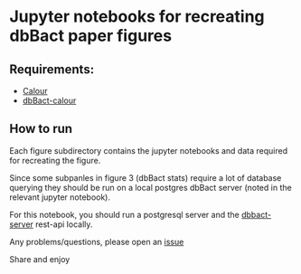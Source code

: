 # Jupyter notebooks for recreating dbBact paper figures

## Requirements:
* [Calour](https://github.com/biocore/calour)
* [dbBact-calour](https://github.com/amnona/dbbact-calour)

## How to run
Each figure subdirectory contains the jupyter notebooks and data required for recreating the figure.

Since some subpanles in figure 3 (dbBact stats) require a lot of database querying they should be run on a local postgres dbBact server (noted in the relevant jupyter notebook).

For this notebook, you should run a postgresql server and the [dbbact-server](https://github.com/amnona/dbbact-server) rest-api locally.

Any problems/questions, please open an [issue](https://github.com/amnona/dbbact-paper/issues)

Share and enjoy

